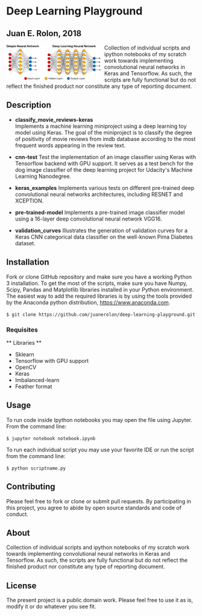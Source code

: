 
# Deep Learning Playground 

## Juan E. Rolon, 2018

<img src="deep-learning.png"
     alt="customer_segments"
     style="float: left; margin-right: 10px; width: 250px;" />

Collection of individual scripts and ipython notebooks of my scratch work towards implementing convolutional neural networks in Keras and Tensorflow. As such, the scripts are fully functional but do not reflect the finished product nor constitute any type of reporting document. 

## Description

- **classify_movie_reviews-keras**  
Implements a machine learning miniproject using a deep learning toy model using Keras. The goal of the miniproject is to classify the degree of positivity of movie reviews from imdb database according to the most frequent words appearing in the review text.  


- **cnn-test** 
Test the implementation of an image classifier using Keras with Tensorflow backend with GPU support. It serves as a test bench for the dog image classifier of the deep learning project for Udacity's Machine Learning Nanodegree.   


- **keras_examples**
Implements various tests on different pre-trained deep convolutional neural networks architectures, including RESNET and XCEPTION.  


- **pre-trained-model**
Implements a pre-trained image classifier model using a 16-layer deep convolutional neural network VGG16.    


- **validation_curves**
Illustrates the generation of validation curves for a Keras CNN categorical data classifier on the well-known Pima Diabetes dataset.




## Installation

Fork or clone GitHub repository and make sure you have a working Python 3 installation. To get the most of the scripts, make sure you have Numpy, Scipy, Pandas and Matplotlib libraries installed in your Python environment.  The easiest way to add the required libraries is by using the tools provided by the Anaconda python distribution, https://www.anaconda.com.

`$ git clone https://github.com/juanerolon/deep-learning-playground.git`

### Requisites

** Libraries **
- Sklearn 
- Tensorflow with GPU support
- OpenCV
- Keras  
- Imbalanced-learn
- Feather format

## Usage

To run code inside Ipython notebooks you may open the file using Jupyter. From the command line:

`$ jupyter notebook notebook.ipynb`

To run each individual script you may use your favorite IDE or run the script from the command line:

`$ python scriptname.py`

## Contributing

Please feel free to fork or clone or submit pull requests. By participating in this project, you agree to abide by open source standards and code of conduct.

## About

Collection of individual scripts and ipython notebooks of my scratch work towards implementing convolutional neural networks in Keras and Tensorflow. As such, the scripts are fully functional but do not reflect the finished product nor constitute any type of reporting document.

## License

The present project is a public domain work. Please feel free to use it as is, modify it or do whatever you see fit.


```python

```
